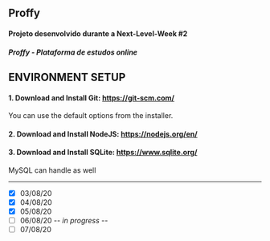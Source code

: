 ## Proffy

#### Projeto desenvolvido durante a Next-Level-Week #2 
#### _Proffy - Plataforma de estudos online_

## ENVIRONMENT SETUP

#### 1. Download and Install Git: https://git-scm.com/
You can use the default options from the installer.

#### 2. Download and Install NodeJS: https://nodejs.org/en/
 
#### 3. Download and Install SQLite: https://www.sqlite.org/
MySQL can handle as well

-----------

- [x] 03/08/20
- [x] 04/08/20
- [x] 05/08/20
- [ ] 06/08/20 _-- in progress --_
- [ ] 07/08/20
